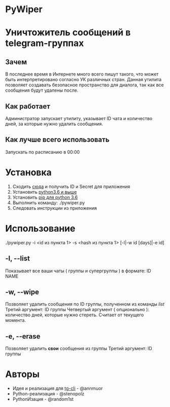 # PyWiper
# Уничтожитель сообщений в telegram-группах
## Зачем
В последнее время в Интернете много всего пишут такого, что может быть интерпретировано согласно УК различных стран.
Данная утилита позволяет создавать безопасное пространство для диалога, так как все сообщения будут удалены после.
## Как работает
Администратор запускает утилиту, указывает ID чата и количество дней, за которые нужно удалить сообщения.
## Как лучше всего использовать
Запускать по расписанию в 00:00
# Установка
1. Сходить [сюда](https://my.telegram.org/apps) и получить ID и Secret для приложения
2. Установить [python3.6 и выше](https://www.python.org/downloads/)
3. Установить [pip для python 3.6](https://pip.pypa.io/en/stable/installing/)
4. Выполнить команду: ./pywiper.py
5. Следовать инструкции из приложения
# Использование
./pywiper.py -i <id из пункта 1> -s <hash из пункта 1> [-l|-w id [days]|-e id]
## -l, --list
Показывает все ваши чаты ( группы и супергруппы ) в формате: ID   NAME
## -w, --wipe
Позволяет удалить сообщения по ID группы, полученном из команды *list*
Третий аргумент: ID группы
Четвертый аргумент ( опционально ): количество дней, которые нужно стереть. Считает от текущего момента.
## -e, --erase
Позволяет удалить **свои** сообщения из группы
Третий аргумент: ID группы

# Авторы
- Идея и реализация для [tg-cli](https://github.com/vysheng/tg) - @annmuor
- Python-реализация - @stenopolz
- PythonИзация - @random1st
